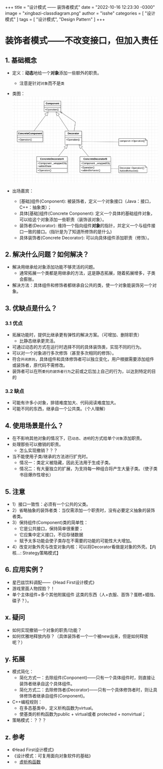 +++
title = "设计模式 —— 装饰者模式"
date = "2022-10-16 12:23:30 -0300"
image = "xingbazi-classdiagram.png"
author = "isshe"
categories = [ "设计模式" ]
tags = [ "设计模式", "Design Pattern" ]
+++


# 装饰者模式——不改变接口，但加入责任
## 1. 基础概念
* 定义：**动态**地给一个**对象**添加一些额外的职责。
    * 注意是针对`对象`而不是`类`

* 类图：
![类图](classdiagram.png)

* 出场嘉宾：
    * [基础]组件(Conponent): 被装饰者，定义一个对象接口（Java：接口，C++：抽象类）；
    * 具体[基础]组件(Concrete Conponent): 定义一个具体的基础组件对象，可以给这个对象添加一些职责（装饰该对象）。
    * 装饰者(Decorator): 维持一个指向组件**对象**的指针，并定义一个与组件接口一致的接口。(指针是为了知道所修饰的是什么)
    * 具体装饰者(Concrete Decorator): 可以向具体组件添加职责（修饰）。

## 2. 解决什么问题？如何解决？
* 解决用继承给对象添加功能不够灵活的问题。
    * 通常拓展一个类都是用继承的方法，这是静态拓展，随着拓展增多，子类会膨胀。
* 解决方法：具体组件和修饰者都继承自公共的类，使一个对象能装饰另一个对象。

## 3. 优缺点是什么？
### 3.1 优点
* 拓展功能时，提供比继承更有弹性的解决方案。（可增加、删除职责）
    * 比静态继承更灵活。
* 可通过动态的方式在运行时选择不同的具体装饰类，实现不同的行为。
* 可以对一个对象进行多次修饰（甚至多次相同的修饰）。
* 符合`开闭原则`，具体组件和具体修饰者可以独立变化，用户根据需要添加组件或装饰者，原代码不需修改。
* 装饰者可以在所`委托的装饰者行为`之前或之后加上自己的行为，以达到特定的目的

### 3.2 缺点
* 可能有许多小对象，排错难度加大、代码阅读难度加大。
* 可能不同的东西，继承自一个公共类。（个人理解）

## 4. 使用场景是什么？
* 在不影响其他对象的情况下，已`动态`、`透明`的方式给单个`对象`添加职责。
* 处理那些可以撤销的职责。
    * 怎么实现撤销？？？
* 当不能使用子类/继承的方法进行扩充时。
    * 情况一：类定义被隐藏，因此无法用于生成子类。
    * 情况二：有大量独立的扩展，为支持每一种组合将产生大量子类。（使子类书目爆炸性增长）

## 5. 注意
* 1）接口一致性：必须有一个公共的父类。
* 2）省略抽象的装饰者类：当仅需添加一个职责时，没有必要定义抽象的装饰者类。
* 3）保持组件(Component)类的简单性：
    * 它是公共接口，保持简单很重要；
    * 它应集中定义接口，不应存储数据
    * 赋予太多功能会使子类存在不需要的功能的可能性大大增加。
* 4）改变对象外壳与改变对象内核：可以将Decorator看做是对象的外壳。【内核...: Strategy策略模式】


## 6. 应用实例？
* 星巴兹饮料调配——《Head First设计模式》
* 游戏里面人物捏脸？！
* 单个主体组件+多个其他附属组件 这类的东西（人+衣服、首饰？蛋糕+蜡烛、碟子？）。


## x. 疑问
* 如何实现撤销一个对象的职责/功能？
* 如何优雅地释放内存？（具体装饰者一个一个被new出来，但是如何释放呢？）

## y. 拓展
* 模式简化：
    * 简化方式一：去除组件(Conponent)——只有一个具体组件时，则直接让装饰者继承自这个具体组件。
    * 简化方式二：去除修饰者(Decorator)——只有一个具体修饰者时，则让具体修饰者继承自组件(Conponent)。
* C++编程规则：
    * 在多态基类中，定义析构函数为virtual。
    * 使基类的析构函数为public + virtual或者 protected + nonvirtual；
* 策略模式：？？？

## z. 参考
* 《Head First设计模式》
* 《设计模式：可复用面向对象软件的基础》
* * [虚析构函数](https://www.zhihu.com/question/41538182)

